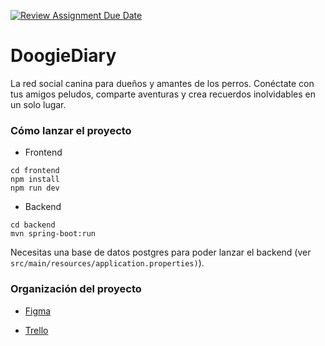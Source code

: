 [![Review Assignment Due Date](https://classroom.github.com/assets/deadline-readme-button-24ddc0f5d75046c5622901739e7c5dd533143b0c8e959d652212380cedb1ea36.svg)](https://classroom.github.com/a/xq5TwZF7)
# DoogieDiary

La red social canina para dueños y amantes de los perros. Conéctate con tus amigos peludos, comparte aventuras y crea recuerdos inolvidables en un solo lugar.

### Cómo lanzar el proyecto

- Frontend

```
cd frontend
npm install 
npm run dev
```

- Backend 

```
cd backend
mvn spring-boot:run
```

Necesitas una base de datos postgres para poder lanzar el backend (ver `src/main/resources/application.properties)`). 


### Organización del proyecto

- [Figma](https://www.figma.com/file/I8zVz3jfD6AzxwrUCJdRyE/DoggieDiary?type=design&node-id=0%3A1&mode=design&t=UWQtefTOnpwbo5HB-1)

- [Trello](https://trello.com/invite/b/gU3LiPNv/ATTId75fb4379a10d81e45e623bcc09216bf06F42D9E/doggiediary)